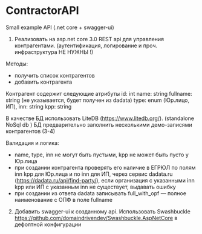 # ContractorAPI
Small example API (.net core + swagger-ui)

1. Реализовать на asp.net core 3.0  REST api для управления контрагентами. (аутентификация, логирование и проч. инфраструктура НЕ НУЖНЫ !)

Методы:
  - получить список контрагентов
  - добавить контрагента

 Контрагент содержит следующие атрибуты
  id: int
  name: string
  fullname: string (не указывается, будет получен из dadata)
  type: enum (Юр.лицо, ИП),
  inn: string
  kpp: string

В качестве БД использовать LiteDB (https://www.litedb.org/). (standalone NoSql db )
БД предварительно заполнить несколькими демо-записями контрагентов (3-4)

Валидация и логика:

  - name, type, inn не могут быть пустыми, kpp не может быть пусто у Юр.лица
  - при создании контрагента  проверять его наличие в ЕГРЮЛ по полям inn kpp для Юр.лица и по inn для ИП, через сервис dadata.ru (https://dadata.ru/api/find-party/),
    если организация с указанными inn kpp или ИП с указанным inn не существует, выдавать ошибку
  - при создании из ответа dadata записывать full_with_opf — полное наименование с ОПФ в поле fullname

2. Добавить swagger-ui к  созданному api. Использовать Swashbuckle  https://github.com/domaindrivendev/Swashbuckle.AspNetCore  в дефолтной конфигурации